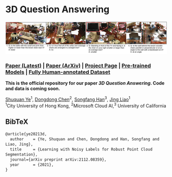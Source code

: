 # 3D Question Answering

![](imgs/fig1.png)



### [Paper (Latest)](https://shuquanye.com/3DQAlatest.pdf) | [Paper (ArXiv)](https://arxiv.org/abs/2112.08359) | [Project Page]() | [Pre-trained Models]() | [Fully Human-annotated Dataset]()


**This is the official repository for our paper *3D Question Answering*. Code and data is coming soon.**

[Shuquan Ye](https://shuquanye.com/)<sup>1</sup>,
[Dongdong Chen](https://www.dongdongchen.bid/)<sup>2</sup>,
[Songfang Han](http://hansf.me/)<sup>3</sup>,
[Jing Liao](https://liaojing.github.io/html/)<sup>1</sup> <br>
<sup>1</sup>City University of Hong Kong, <sup>2</sup>Microsoft Cloud AI,<sup>3</sup> University of California


## BibTeX
```
@article{ye20213d,
  author    = {Ye, Shuquan and Chen, Dongdong and Han, Songfang and Liao, Jing},
  title     = {Learning with Noisy Labels for Robust Point Cloud Segmentation},
  journal={arXiv preprint arXiv:2112.08359},
  year      = {2021},
}
```